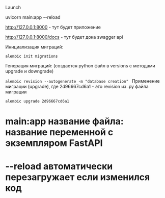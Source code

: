 

Launch

uvicorn main:app --reload


http://127.0.0.1:8000 - тут будет приложение

http://127.0.0.1:8000/docs - тут будет дока swagger api


Инициализация миграций:

`alembic init migrations`


Генерация миграций: (создается python файл в versions с методами upgrade и downgrade)

`alembic revision --autogenerate -m "database creation"
`
Применение миграции (upgrade), где 2d96667cd6a1 - это revision из .py файла миграции

`alembic upgrade 2d96667cd6a1
`



# main:app название файла: название переменной с экземпляром FastAPI
# --reload автоматически перезагружает если изменился код